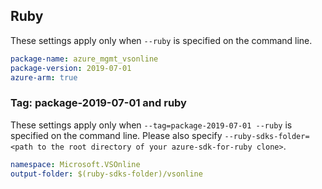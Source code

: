 ## Ruby

These settings apply only when `--ruby` is specified on the command line.

```yaml
package-name: azure_mgmt_vsonline
package-version: 2019-07-01
azure-arm: true
```

### Tag: package-2019-07-01 and ruby

These settings apply only when `--tag=package-2019-07-01 --ruby` is specified on the command line.
Please also specify `--ruby-sdks-folder=<path to the root directory of your azure-sdk-for-ruby clone>`.

```yaml $(tag) == 'package-2019-07-01' && $(ruby)
namespace: Microsoft.VSOnline
output-folder: $(ruby-sdks-folder)/vsonline
```
